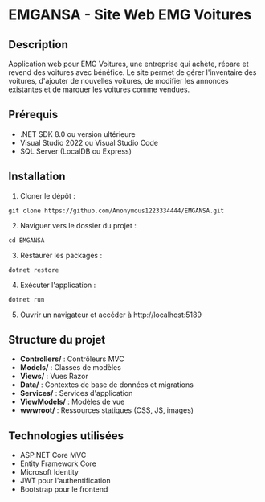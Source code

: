 # EMGANSA - Site Web EMG Voitures

## Description
Application web pour EMG Voitures, une entreprise qui achète, répare et revend des voitures avec bénéfice. Le site permet de gérer l'inventaire des voitures, d'ajouter de nouvelles voitures, de modifier les annonces existantes et de marquer les voitures comme vendues.

## Prérequis
- .NET SDK 8.0 ou version ultérieure
- Visual Studio 2022 ou Visual Studio Code
- SQL Server (LocalDB ou Express)

## Installation
1. Cloner le dépôt :
```dotnet
git clone https://github.com/Anonymous1223334444/EMGANSA.git
```

2. Naviguer vers le dossier du projet :
```dotnet
cd EMGANSA
 ```

3. Restaurer les packages :
```dotnet
dotnet restore
```

4. Exécuter l'application :
```dotnet
dotnet run
```

5. Ouvrir un navigateur et accéder à http://localhost:5189

## Structure du projet
- **Controllers/** : Contrôleurs MVC
- **Models/** : Classes de modèles
- **Views/** : Vues Razor
- **Data/** : Contextes de base de données et migrations
- **Services/** : Services d'application
- **ViewModels/** : Modèles de vue
- **wwwroot/** : Ressources statiques (CSS, JS, images)

## Technologies utilisées
- ASP.NET Core MVC
- Entity Framework Core
- Microsoft Identity
- JWT pour l'authentification
- Bootstrap pour le frontend